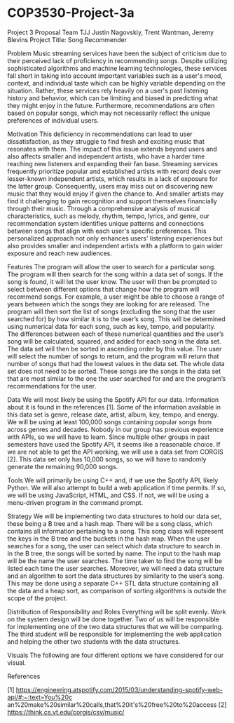 # COP3530-Project-3a
Project 3 Proposal
Team TJJ
Justin Nagovskiy, Trent Wantman, Jeremy Blevins
Project Title: Song Recommender


Problem
Music streaming services have been the subject of criticism due to their perceived lack of proficiency in recommending songs. Despite utilizing sophisticated algorithms and machine learning technologies, these services fall short in taking into account important variables such as a user's mood, context, and individual taste which can be highly variable depending on the situation. Rather, these services rely heavily on a user's past listening history and behavior, which can be limiting and biased in predicting what they might enjoy in the future. Furthermore, recommendations are often based on popular songs, which may not necessarily reflect the unique preferences of individual users.

Motivation
This deficiency in recommendations can lead to user dissatisfaction, as they struggle to find fresh and exciting music that resonates with them. The impact of this issue extends beyond users and also affects smaller and independent artists, who have a harder time reaching new listeners and expanding their fan base. Streaming services frequently prioritize popular and established artists with record deals over lesser-known independent artists, which results in a lack of exposure for the latter group. Consequently, users may miss out on discovering new music that they would enjoy if given the chance to. And smaller artists may find it challenging to gain recognition and support themselves financially through their music.
Through a comprehensive analysis of musical characteristics, such as melody, rhythm, tempo, lyrics, and genre, our recommendation system identifies unique patterns and connections between songs that align with each user's specific preferences. This personalized approach not only enhances users' listening experiences but also provides smaller and independent artists with a platform to gain wider exposure and reach new audiences.

Features
The program will allow the user to search for a particular song. The program will then search for the song within a data set of songs. If the song is found, it will let the user know. The user will then be prompted to select between different options that change how the program will recommend songs. For example, a user might be able to choose a range of years between which the songs they are looking for are released. The program will then sort the list of songs (excluding the song that the user searched for) by how similar it is to the user’s song. This will be determined using numerical data for each song, such as key, tempo, and popularity. The differences between each of these numerical quantities and the user’s song will be calculated, squared, and added for each song in the data set. The data set will then be sorted in ascending order by this value. The user will select the number of songs to return, and the program will return that number of songs that had the lowest values in the data set. The whole data set does not need to be sorted. These songs are the songs in the data set that are most similar to the one the user searched for and are the program’s recommendations for the user.

Data
We will most likely be using the Spotify API for our data. Information about it is found in the references [1]. Some of the information available in this data set is genre, release date, artist, album, key, tempo, and energy. We will be using at least 100,000 songs containing popular songs from across genres and decades. Nobody in our group has previous experience with APIs, so we will have to learn. Since multiple other groups in past semesters have used the Spotify API, it seems like a reasonable choice. If we are not able to get the API working, we will use a data set from CORGIS [2]. This data set only has 10,000 songs, so we will have to randomly generate the remaining 90,000 songs.

Tools
We will primarily be using C++ and, if we use the Spotify API, likely Python. We will also attempt to build a web application if time permits. If so, we will be using JavaScript, HTML, and CSS. If not, we will be using a menu-driven program in the command prompt.

Strategy
We will be implementing two data structures to hold our data set, these being a B tree and a hash map. There will be a song class, which contains all information pertaining to a song. This song class will represent the keys in the B tree and the buckets in the hash map. When the user searches for a song, the user can select which data structure to search in. In the B tree, the songs will be sorted by name. The input to the hash map will be the name the user searches. The time taken to find the song will be listed each time the user searches. Moreover, we will need a data structure and an algorithm to sort the data structures by similarity to the user’s song. This may be done using a separate C++ STL data structure containing all the data and a heap sort, as comparison of sorting algorithms is outside the scope of the project.

Distribution of Responsibility and Roles
Everything will be split evenly. Work on the system design will be done together. Two of us will be responsible for implementing one of the two data structures that we will be comparing. The third student will be responsible for implementing the web application and helping the other two students with the data structures.

Visuals
The following are four different options we have considered for our visual.








References


[1] https://engineering.atspotify.com/2015/03/understanding-spotify-web-api/#:~:text=You%20c an%20make%20similar%20calls,that%20it's%20free%20to%20access
[2] https://think.cs.vt.edu/corgis/csv/music/
